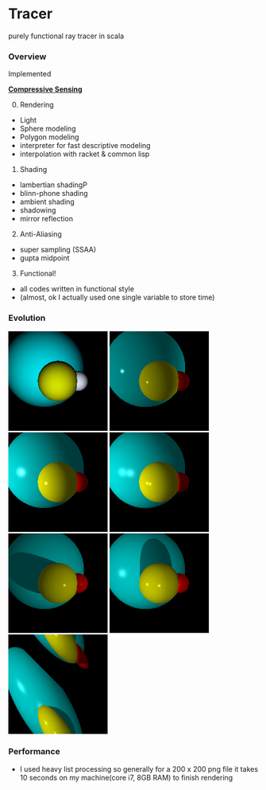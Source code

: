 # Tracer
purely functional ray tracer in scala

### Overview
Implemented 

[__Compressive Sensing__](./cs.md)

0. Rendering
* Light
* Sphere modeling
* Polygon modeling
* interpreter for fast descriptive modeling
* interpolation with racket & common lisp
1. Shading
* lambertian shadingP
* blinn-phone shading
* ambient shading
* shadowing
* mirror reflection
2. Anti-Aliasing
* super sampling (SSAA)
* gupta midpoint
3. Functional!
* all codes written in functional style 
* (almost, ok I actually used one single variable to store time)

### Evolution
![](./sample/lowLambertian.png)
![](./sample/multibp.png)
![](./sample/bp.png)
![](./sample/shadow.png)
![](./sample/dim.png)
![](./sample/dimMulti.png)
![](./sample/anti.png)

### Performance
* I used heavy list processing so generally for a 200 x 200 png file it takes 10 seconds on my machine(core i7, 8GB RAM) to finish rendering
